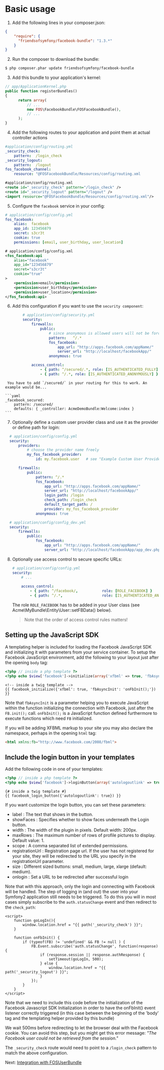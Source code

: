 Basic usage
===========


1. Add the following lines in your composer.json:

  ```json
  {
      "require": {
        "friendsofsymfony/facebook-bundle": "1.3.*"
      }
  }
  ```

2. Run the composer to download the bundle:
  ```bash
  $ php composer.phar update friendsofsymfony/facebook-bundle
  ```


3. Add this bundle to your application's kernel:

  ```php
  // app/ApplicationKernel.php
  public function registerBundles()
  {
        return array(
            // ...
            new FOS\FacebookBundle\FOSFacebookBundle(),
            // ...
        );
  }
  ```

4. Add the following routes to your application and point them at actual controller actions

  ```yaml
  #application/config/routing.yml
  _security_check:
      pattern:  /login_check
  _security_logout:
      pattern:  /logout
  fos_facebook_channel:
      resource: "@FOSFacebookBundle/Resources/config/routing.xml
  ```

  ```xml
  #application/config/routing.xml
  <route id="_security_check" pattern="/login_check" />
  <route id="_security_logout" pattern="/logout" />
  <import resource="@FOSFacebookBundle/Resources/config/routing.xml"/>
  ```

5. Configure the `facebook` service in your config:
  ```yaml
  # application/config/config.yml
  fos_facebook:
      alias:  facebook
      app_id: 123456879
      secret: s3cr3t
      cookie: true
      permissions: [email, user_birthday, user_location]
  ```

  ```xml
  # application/config/config.xml
  <fos_facebook:api
      alias="facebook"
      app_id="123456879"
      secret="s3cr3t"
      cookie="true"
  >
      <permission>email</permission>
      <permission>user_birthday</permission>
      <permission>user_location</permission>
  </fos_facebook:api>
  ```


6. Add this configuration if you want to use the `security component`:

  ```yaml
          # application/config/security.yml
          security:
              firewalls:
                  public:
                      # since anonymous is allowed users will not be forced to login
                      pattern:   ^/.*
                      fos_facebook:
                          app_url: "http://apps.facebook.com/appName/"
                          server_url: "http://localhost/facebookApp/"
                      anonymous: true

              access_control:
                  - { path: ^/secured/.*, role: [IS_AUTHENTICATED_FULLY] } # This is the route secured with fos_facebook
                  - { path: ^/.*, role: [IS_AUTHENTICATED_ANONYMOUSLY] }
  ```

     You have to add `/secured/` in your routing for this to work. An example would be...
     
    ```yaml
    _facebook_secured:
        pattern: /secured/
        defaults: { _controller: AcmeDemoBundle:Welcome:index }
    ```

7. Optionally define a custom user provider class and use it as the provider or define path for login:
  ```yaml
    # application/config/config.yml
    security:
        providers:
            # choose the provider name freely
            my_fos_facebook_provider:
                id: my.facebook.user   # see "Example Custom User Provider using the FOS\UserBundle" chapter further down

        firewalls:
            public:
                pattern: ^/.*
                fos_facebook:
                    app_url: "http://apps.facebook.com/appName/"
                    server_url: "http://localhost/facebookApp/"
                    login_path: /login
                    check_path: /login_check
                    default_target_path: /
                    provider: my_fos_facebook_provider
                anonymous: true

    # application/config/config_dev.yml
    security:
        firewalls:
            public:
                fos_facebook:
                    app_url: "http://apps.facebook.com/appName/"
                    server_url: "http://localhost/facebookApp/app_dev.php/"     
  ```

8. Optionally use access control to secure specific URLs:

    ```yaml
    # application/config/config.yml
    security:
        # ...
        
        access_control:
            - { path: ^/facebook/,           role: [ROLE_FACEBOOK] }
            - { path: ^/.*,                  role: [IS_AUTHENTICATED_ANONYMOUSLY] }
    ```
       
    The role `ROLE_FACEBOOK` has to be added in your User class (see Acme\MyBundle\Entity\User::setFBData() below).
    > Note that the order of access control rules matters!


Setting up the JavaScript SDK
-----------------------------

A templating helper is included for loading the Facebook JavaScript SDK and
initializing it with parameters from your service container. To setup the
Facebook JavaScript environment, add the following to your layout just after
the opening `body` tag:
```php
<?php // inside a php template ?>
<?php echo $view['facebook']->initialize(array('xfbml' => true, 'fbAsyncInit' => 'onFbInit();')) ?>
```
```html+jinja
<!-- inside a twig template -->
{{ facebook_initialize({'xfbml': true, 'fbAsyncInit': 'onFbInit();'}) }}
```
Note that `fbAsyncInit` is a parameter helping you to execute JavaScript within 
the function initializing the connection with Facebook, just after the `FB.init();`
call. `onFbInit();` is a JavaScript function defined furthermore to execute functions
which need `FB` initialized.

If you will be adding XFBML markup to your site you may also declare the
namespace, perhaps in the opening `html` tag:
```html
<html xmlns:fb="http://www.facebook.com/2008/fbml">
```
Include the login button in your templates
------------------------------------------

Add the following code in one of your templates:
```php
<?php // inside a php template ?>
<?php echo $view['facebook']->loginButton(array('autologoutlink' => true)) ?>
```
```jinja
{# inside a twig template #}
{{ facebook_login_button({'autologoutlink': true}) }}
```
If you want customize the login button, you can set these parameters:

  - label     : The text that shows in the button.
  - showFaces : Specifies whether to show faces underneath the Login button.
  - width     : The width of the plugin in pixels. Default width: 200px.
  - maxRows   : The maximum number of rows of profile pictures to display. Default value: 1.
  - scope     : A comma separated list of extended permissions.
  - registrationUrl : Registration page url. If the user has not registered for your site, they will be redirected to the URL you specify in the registrationUrl parameter.
  - size      : Different sized buttons: small, medium, large, xlarge (default: medium).
  - onlogin   : Set a URL to be redirected after successful login


Note that with this approach, only the login and connecting with Facebook will
be handled. The step of logging in (and out) the user into your Symfony2 application
still needs to be triggered. To do this you will in most cases simply subscribe
to the `auth.statusChange` event and then redirect to the `check_path`:

```html+jinja
<script>
    function goLogIn(){
        window.location.href = "{{ path('_security_check') }}";
    }
    
    function onFbInit() {
        if (typeof(FB) != 'undefined' && FB != null ) {              
            FB.Event.subscribe('auth.statusChange', function(response) {
                if (response.session || response.authResponse) {
                    setTimeout(goLogIn, 500);
                } else {
                    window.location.href = "{{ path('_security_logout') }}";
                }
            });
        }
    }
</script>
```

Note that we need to include this code before the initialization of the Facebook
Javascript SDK Initialization in order to have the onFbInit() event listener
correctly triggered (in this case between the beginning of the 'body' tag and
the templating helper provided by this bundle)

We wait 500ms before redirecting to let the browser deal with the Facebook cookie.
You can avoid this step, but you might get this error message:
*"The Facebook user could not be retrieved from the session."*

The `_security_check` route would need to point to a `/login_check` pattern
to match the above configuration.

Next: [Integration with FOSUserBundle](2-integration-with-fosuserbundle.md)
